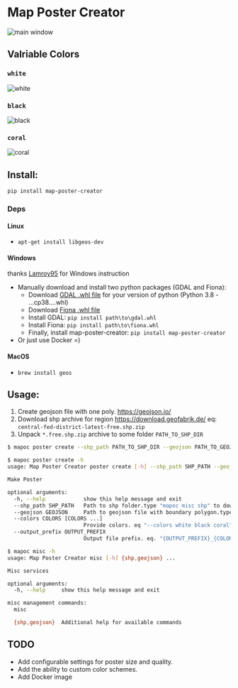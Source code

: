 # Map Poster Creator

![main window](https://raw.githubusercontent.com/k4m454k/MapPosterCreator/master/pics/msk_c.png?raw=true)


## Valriable Colors

### `white`
![white](https://raw.githubusercontent.com/k4m454k/MapPosterCreator/master/pics/msk_white.png?raw=true)

### `black`
![black](https://raw.githubusercontent.com/k4m454k/MapPosterCreator/master/pics/msk_black.png?raw=true)

### `coral`
![coral](https://raw.githubusercontent.com/k4m454k/MapPosterCreator/master/pics/msk_coral.png?raw=true)


## Install:

`pip install map-poster-creator`

### Deps

#### Linux
- `apt-get install libgeos-dev`

#### Windows 
thanks [Lamroy95](https://github.com/Lamroy95) for Windows instruction 
- Manually download and install two python packages (GDAL and Fiona):
  - Download [GDAL .whl file](https://www.lfd.uci.edu/~gohlke/pythonlibs/#gdal) for your version of python (Python 3.8 - ...cp38....whl)  
  - Download [Fiona .whl file](https://www.lfd.uci.edu/~gohlke/pythonlibs/#fiona)  
  - Install GDAL: `pip install path\to\gdal.whl`  
  - Install Fiona: `pip install path\to\fiona.whl`  
  - Finally, install map-poster-creator: `pip install map-poster-creator`  
- Or just use Docker =)

#### MacOS
- `brew install geos`

## Usage:

1. Create geojson file with one poly. https://geojson.io/
2. Download shp archive for region https://download.geofabrik.de/ eq: `central-fed-district-latest-free.shp.zip`
3. Unpack `*.free.shp.zip` archive to some folder `PATH_TO_SHP_DIR`

```bash
$ mapoc poster create --shp_path PATH_TO_SHP_DIR --geojson PATH_TO_GEOJSON --colors white black coral
```

```bash
$ mapoc poster create -h 
usage: Map Poster Creator poster create [-h] --shp_path SHP_PATH --geojson GEOJSON [--colors COLORS [COLORS ...]] [--output_prefix OUTPUT_PREFIX]

Make Poster

optional arguments:
  -h, --help            show this help message and exit
  --shp_path SHP_PATH   Path to shp folder.type "mapoc misc shp" to download
  --geojson GEOJSON     Path to geojson file with boundary polygon.type "mapoc misc geojson" to create and download
  --colors COLORS [COLORS ...]
                        Provide colors. eq "--colors white black coral". Default: "white". Available colors: black, white, red, coral
  --output_prefix OUTPUT_PREFIX
                        Output file prefix. eq. "{OUTPUT_PREFIX}_{COLOR}.png". Default: "map"
```

```bash
$ mapoc misc -h          
usage: Map Poster Creator misc [-h] {shp,geojson} ...

Misc services

optional arguments:
  -h, --help     show this help message and exit

misc management commands:
  misc

  {shp,geojson}  Additional help for available commands

```

## TODO

- Add configurable settings for poster size and quality.
- Add the ability to custom color schemes.
- Add Docker image
